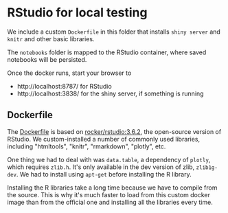 # RStudio for local testing

We include a custom `Dockerfile` in this folder that installs `shiny server` and `knitr` and other basic libraries. 

The `notebooks` folder is mapped to the RStudio container, where saved notebooks will be persisted. 

Once the docker runs, start your browser to 
- http://localhost:8787/ for RStudio
- http://localhost:3838/ for the shiny server, if something is running

## Dockerfile

The [Dockerfile](Dockerfile) is based on [rocker/rstudio:3.6.2](https://hub.docker.com/r/rocker/rstudio/), the open-source version of RStudio. We custom-installed a number of commonly used libraries, including "htmltools", "knitr", "rmarkdown", "plotly", etc. 

One thing we had to deal with was `data.table`, a dependency of `plotly`, which requires `zlib.h`. It's only available in the dev version of zlib, `zlib1g-dev`. We had to install using `apt-get` before installing the R library.

Installing the R libraries take a long time because we have to compile from the source. This is why it's much faster to load from this custom docker image than from the official one and installing all the libraries every time.


